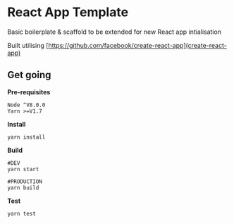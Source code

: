 # React App Template

Basic boilerplate & scaffold to be extended for new React app intialisation

Built utilising [https://github.com/facebook/create-react-app](create-react-app)

## Get going

**Pre-requisites**

```
Node ^V8.0.0
Yarn >=V1.7
```
**Install**

```
yarn install
```

**Build**

```
#DEV
yarn start

#PRODUCTION
yarn build
```

**Test**

```
yarn test
```
